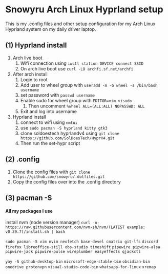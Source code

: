 # Snowyru Arch Linux Hyprland setup
This is my .config files and other setup configuration for my Arch Linux Hyprland system on my daily driver laptop.

##  (1) Hyprland install
1. Arch live boot
	1. Wifi connection using `iwctl station DEVICE connect SSID`
	2. On arch live boot use `curl -LO archfi.sf.net/archfi`
2. After arch install 
	1. Login to root
	2. Add user to wheel group with `useradd -m -G wheel -s /bin/bash username`
	3. set password with `passwd username`
	4. Enable sudo for wheel group with `EDITOR=vim visudo`
		1. Then uncomment `%wheel ALL=(ALL:ALL) NOPASSWD: ALL`
	5. Exit and log into username
3. Hyprland install
	1. connect to wifi using `nmtui`
	2. use `sudo pacman -S hyprland kitty gtk3`
	3. clone soldoestech hyprlandv4 using `git clone https://github.com/SolDoesTech/HyprV4.git`
	4. Then run the set-hypr script
## (2) .config
1. Clone the config files with `git clone https://github.com/snowyru/.dotfiles.git`
2. Copy the config files over into the .config directory
##  (3) pacman -S
#### All my packages I use 

install nvm (node version manager) `curl -o- https://raw.githubusercontent.com/nvm-sh/nvm/(LATEST example: v0.39.7)/install.sh | bash`

`sudo pacman -S vim nvim neofetch base-devel cmatrix git-lfs`
`discord firefox libreoffice-still obs-studio timeshift`
`pipewire pipwire-alsa pipwire-jack pipwire-pulse wireplumber easyeffects qjackctl`

`yay -S github-desktop-bin`
`microsoft-edge-stable-bin`
`obsidian-bin`
`onedrive protonvpn`
`visual-studio-code-bin`
`whatsapp-for-linux`
`xremap`






